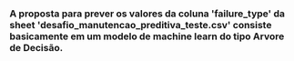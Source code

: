 
### A proposta para prever os valores da coluna 'failure_type' da sheet 'desafio_manutencao_preditiva_teste.csv' consiste basicamente em um modelo de machine learn do tipo Arvore de Decisão.
